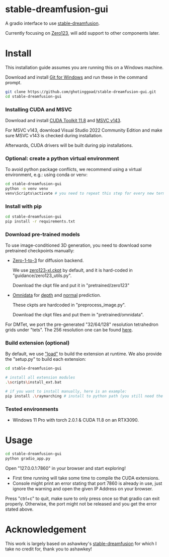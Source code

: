 # stable-dreamfusion-gui

A gradio interface to use [stable-dreamfusion](https://github.com/ashawkey/stable-dreamfusion).

Currently focusing on [Zero123](https://github.com/cvlab-columbia/zero123), will add support to other components later.

# Install
This installation guide assumes you are running this on a Windows machine.

Download and install [Git for Windows](https://git-scm.com/download/win) and run these in the command prompt.

```bash
git clone https://github.com/ghotinggoad/stable-dreamfusion-gui.git
cd stable-dreamfusion-gui
```

### Installing CUDA and MSVC

Download and install [CUDA Toolkit 11.8](https://developer.nvidia.com/cuda-toolkit-archive) and [MSVC v143](https://visualstudio.microsoft.com/downloads/).

For MSVC v143, download Visual Studio 2022 Community Edition and make sure MSVC v143 is checked during installation.

Afterwards, CUDA drivers will be built during pip installations.

### Optional: create a python virtual environment

To avoid python package conflicts, we recommend using a virtual environment, e.g.: using conda or venv:

```bash
cd stable-dreamfusion-gui
python -m venv venv
venv\Scripts\activate # you need to repeat this step for every new terminal, this is the same as source 
```

### Install with pip

```bash
cd stable-dreamfusion-gui
pip install -r requirements.txt
```

### Download pre-trained models

To use image-conditioned 3D generation, you need to download some pretrained checkpoints manually:
* [Zero-1-to-3](https://github.com/cvlab-columbia/zero123) for diffusion backend.
    
    We use [zero123-xl.ckpt](https://zero123.cs.columbia.edu/assets/zero123-xl.ckpt) by default, and it is hard-coded in "guidance/zero123_utils.py".
    
    Download the ckpt file and put it in "pretrained/zero123"
* [Omnidata](https://github.com/EPFL-VILAB/omnidata/tree/main/omnidata_tools/torch) for [depth](https://drive.google.com/uc?id=1Jrh-bRnJEjyMCS7f-WsaFlccfPjJPPHI&confirm=t) and [normal](https://drive.google.com/uc?id=1Jrh-bRnJEjyMCS7f-WsaFlccfPjJPPHI&confirm=t) prediction.
    
    These ckpts are hardcoded in "preprocess_image.py".
    
    Download the ckpt files and put them in "pretrained/omnidata".

For DMTet, we port the pre-generated "32/64/128" resolution tetrahedron grids under "tets".
The 256 resolution one can be found [here](https://drive.google.com/file/d/1lgvEKNdsbW5RS4gVxJbgBS4Ac92moGSa/view?usp=sharing).

### Build extension (optional)
By default, we use ["load"](https://pytorch.org/docs/stable/cpp_extension.html#torch.utils.cpp_extension.load) to build the extension at runtime.
We also provide the "setup.py" to build each extension:
```bash
cd stable-dreamfusion-gui

# install all extension modules
.\scripts\install_ext.bat

# if you want to install manually, here is an example:
pip install .\raymarching # install to python path (you still need the raymarching/ folder, since this only installs the built extension.)
```

### Tested environments
* Windows 11 Pro with torch 2.0.1 & CUDA 11.8 on an RTX3090.

# Usage
```bash
cd stable-dreamfusion-gui
python gradio_app.py
```

Open "127.0.0.1:7860" in your browser and start exploring!
* First time running will take some time to compile the CUDA extensions.
* Console might print an error stating that port 7860 is already in use, just ignore the warning and open the given IP Address on your browser.

Press "ctrl+c" to quit, make sure to only press once so that gradio can exit properly. Otherwise, the port might not be released and you get the error stated above.

# Acknowledgement

This work is largely based on ashawkey's [stable-dreamfusion](https://github.com/ashawkey/stable-dreamfusion) for which I take no credit for, thank you to ashawkey!